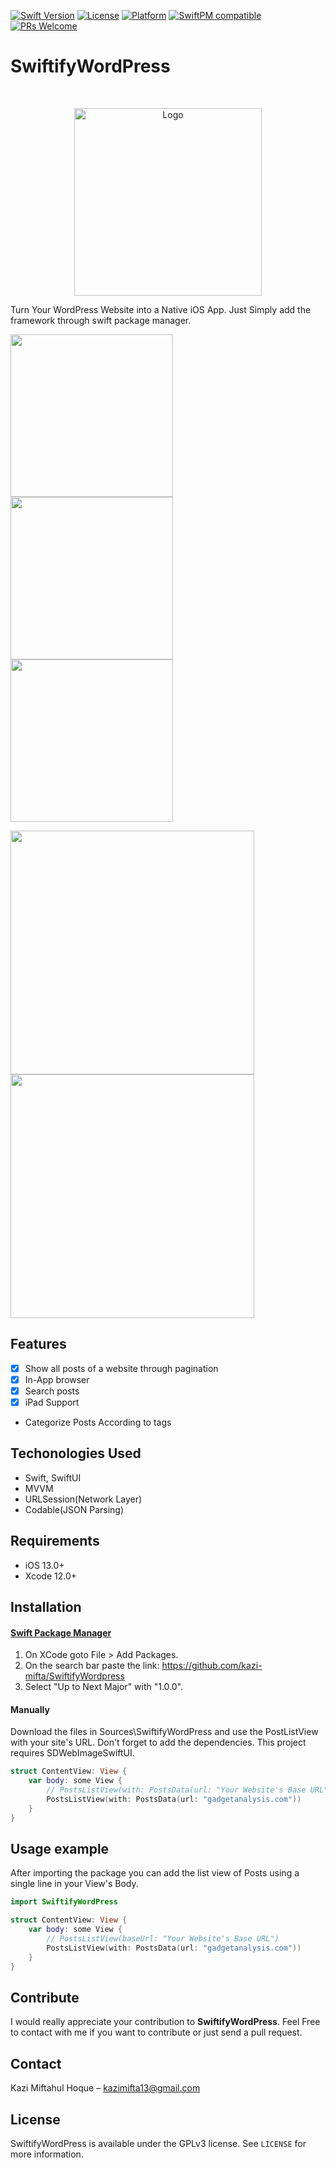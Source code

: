 


[![Swift Version][swift-image]][swift-url]
[![License][license-image]][license-url]
[![Platform](https://img.shields.io/cocoapods/p/LFAlertController.svg?style=flat)](http://cocoapods.org/pods/LFAlertController)
[![SwiftPM compatible](https://img.shields.io/badge/SwiftPM-compatible-brightgreen.svg)](https://swift.org/package-manager/)
[![PRs Welcome](https://img.shields.io/badge/PRs-welcome-brightgreen.svg?style=flat-square)](http://makeapullrequest.com)

# SwiftifyWordPress
<br />
<p align="center">
  <a href="https://github.com/kazi-mifta/SwiftifyWordPress">
    <img src="Readme_Assets/iOSPress_Logo.png" alt="Logo" width="300">
  </a>
  <p align="center">
  </p>
</p>

Turn Your WordPress Website into a Native iOS App. Just Simply add the framework through swift package manager.

<p align="row">
<img src= "Readme_Assets/screen_1.png" width="260" >
<img src= "Readme_Assets/screen_2.png" width="260" >
<img src= "Readme_Assets/screen_3.png" width="260" >
</p>

<p align="row">
<img src= "Readme_Assets/screen_iPadOne.png" width="390" >
<img src= "Readme_Assets/screen_iPadTwo.png" width="390" >
</p>

## Features

- [x] Show all posts of a website through pagination
- [x] In-App browser 
- [x] Search posts
- [x] iPad Support
-  Categorize Posts According to tags

## Techonologies Used

- Swift, SwiftUI
- MVVM
- URLSession(Network Layer)
- Codable(JSON Parsing)


## Requirements

- iOS 13.0+
- Xcode 12.0+

## Installation

#### [Swift Package Manager](https://swift.org/package-manager/)

1. On XCode goto File > Add Packages.
2. On the search bar paste the link: https://github.com/kazi-mifta/SwiftifyWordpress
3. Select "Up to Next Major" with "1.0.0".


#### Manually
Download the files in Sources\SwiftifyWordPress and use the PostListView with your site's URL. Don't forget to add the dependencies. This project requires SDWebImageSwiftUI.
```swift
struct ContentView: View {
    var body: some View {
        // PostsListView(with: PostsData(url: "Your Website's Base URL"))
        PostsListView(with: PostsData(url: "gadgetanalysis.com"))
    }
}
```
## Usage example 
After importing the package you can add the list view of Posts using a single line in your View's Body.
```swift
import SwiftifyWordPress

struct ContentView: View {
    var body: some View {
        // PostsListView(baseUrl: "Your Website's Base URL")
        PostsListView(with: PostsData(url: "gadgetanalysis.com"))
    }
}
```

## Contribute

I would really appreciate your contribution to **SwiftifyWordPress**. Feel Free to contact with me if you want to contribute or just send a pull request.

## Contact

Kazi Miftahul Hoque – kazimifta13@gmail.com

## License

SwiftifyWordPress is available under the GPLv3 license. See ``LICENSE`` for more information.



[swift-image]:https://img.shields.io/badge/swift-5.0-orange.svg
[swift-url]: https://swift.org/
[license-image]: https://img.shields.io/badge/License-GPLv3-blue.svg
[license-url]: LICENSE
[codebeat-image]: https://codebeat.co/badges/c19b47ea-2f9d-45df-8458-b2d952fe9dad
[codebeat-url]: https://codebeat.co/projects/github-com-vsouza-awesomeios-com

